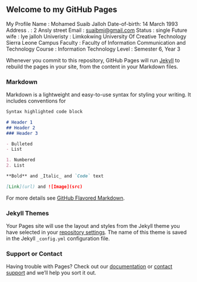 ## Welcome to my GitHub Pages

My Profile
Name         : Mohamed Suaib Jalloh
Date-of-birth: 14 March 1993
Address .    : 2 Ansly street
Email        : suaibmj@gmail.com
Status       : single
Future wife  : Iye jalloh
Univeristy   : Limkokwing University Of Creative Technology Sierra Leone Campus
Faculty      : Faculty of Information Communication and Technology
Course       : Information Technology
Level        : Semester 6, Year 3


Whenever you commit to this repository, GitHub Pages will run [Jekyll](https://jekyllrb.com/) to rebuild the pages in your site, from the content in your Markdown files.

### Markdown

Markdown is a lightweight and easy-to-use syntax for styling your writing. It includes conventions for

```markdown
Syntax highlighted code block

# Header 1
## Header 2
### Header 3

- Bulleted
- List

1. Numbered
2. List

**Bold** and _Italic_ and `Code` text

[Link](url) and ![Image](src)
```

For more details see [GitHub Flavored Markdown](https://guides.github.com/features/mastering-markdown/).

### Jekyll Themes

Your Pages site will use the layout and styles from the Jekyll theme you have selected in your [repository settings](https://github.com/suaib1993/Hello-Sierra-Leonean/settings). The name of this theme is saved in the Jekyll `_config.yml` configuration file.

### Support or Contact

Having trouble with Pages? Check out our [documentation](https://help.github.com/categories/github-pages-basics/) or [contact support](https://github.com/contact) and we’ll help you sort it out.
